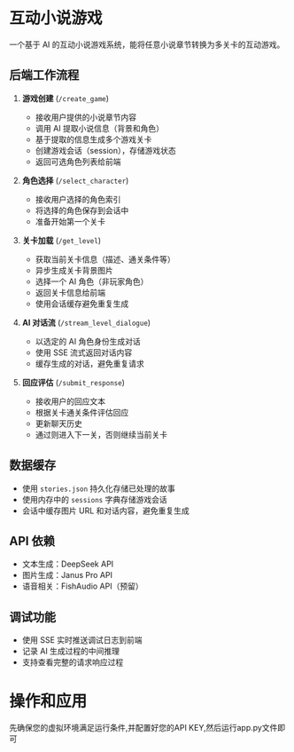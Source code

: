 # 互动小说游戏

一个基于 AI 的互动小说游戏系统，能将任意小说章节转换为多关卡的互动游戏。

## 后端工作流程

1. **游戏创建** (`/create_game`)
   - 接收用户提供的小说章节内容
   - 调用 AI 提取小说信息（背景和角色）
   - 基于提取的信息生成多个游戏关卡
   - 创建游戏会话（session），存储游戏状态
   - 返回可选角色列表给前端

2. **角色选择** (`/select_character`)
   - 接收用户选择的角色索引
   - 将选择的角色保存到会话中
   - 准备开始第一个关卡

3. **关卡加载** (`/get_level`)
   - 获取当前关卡信息（描述、通关条件等）
   - 异步生成关卡背景图片
   - 选择一个 AI 角色（非玩家角色）
   - 返回关卡信息给前端
   - 使用会话缓存避免重复生成

4. **AI 对话流** (`/stream_level_dialogue`)
   - 以选定的 AI 角色身份生成对话
   - 使用 SSE 流式返回对话内容
   - 缓存生成的对话，避免重复请求

5. **回应评估** (`/submit_response`)
   - 接收用户的回应文本
   - 根据关卡通关条件评估回应
   - 更新聊天历史
   - 通过则进入下一关，否则继续当前关卡

## 数据缓存

- 使用 `stories.json` 持久化存储已处理的故事
- 使用内存中的 `sessions` 字典存储游戏会话
- 会话中缓存图片 URL 和对话内容，避免重复生成

## API 依赖

- 文本生成：DeepSeek API
- 图片生成：Janus Pro API
- 语音相关：FishAudio API（预留）

## 调试功能

- 使用 SSE 实时推送调试日志到前端
- 记录 AI 生成过程的中间推理
- 支持查看完整的请求响应过程

# 操作和应用
  先确保您的虚拟环境满足运行条件,并配置好您的API KEY,然后运行app.py文件即可
  
